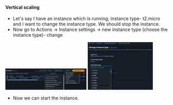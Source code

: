 #### Vertical scaling
* Let's say I have an instance which is running; instance type- t2.micro and I want to change the instance type. We should stop the instance.
* Now go to Actions → Instance settings → new instance type (choose the instance type)- change
<img src=".github/images/img.png" alt="scaling" width="50%"/>
<img src=".github/images/img_1.png" alt="scaling" width="40%"/>

* Now we can start the instance.
